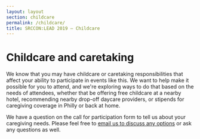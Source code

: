 ```yaml
---
layout: layout
section: childcare
permalink: /childcare/
title: SRCCON:LEAD 2019 — Childcare
---
```


# Childcare and caretaking

We know that you may have childcare or caretaking responsibilities that affect your ability to participate in events like this. We want to help make it possible for you to attend, and we're exploring ways to do that based on the needs of attendees, whether that be offering free childcare at a nearby hotel, recommending nearby drop-off daycare providers, or stipends for caregiving coverage in Philly or back at home.

We have a question on the call for participation form to tell us about your caregiving needs. Please feel free to [email us to discuss any options](srccon@opennews.org) or ask any questions as well.
